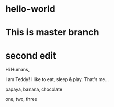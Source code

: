 # hello-world
# This is master branch
# second edit
Hi Humans,

I am Teddy! I like to eat, sleep & play. That's me...

papaya, banana, chocolate

one, two, three
